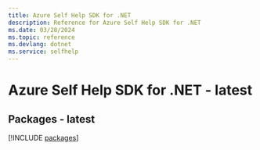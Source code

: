 ```yaml
---
title: Azure Self Help SDK for .NET
description: Reference for Azure Self Help SDK for .NET
ms.date: 03/28/2024
ms.topic: reference
ms.devlang: dotnet
ms.service: selfhelp
---
```

# Azure Self Help SDK for .NET - latest
## Packages - latest
[!INCLUDE [packages](self-help-index.md)]